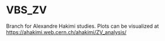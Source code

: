 # VBS_ZV

Branch for Alexandre Hakimi studies.  Plots can be visualized at https://ahakimi.web.cern.ch/ahakimi/ZV_analysis/
